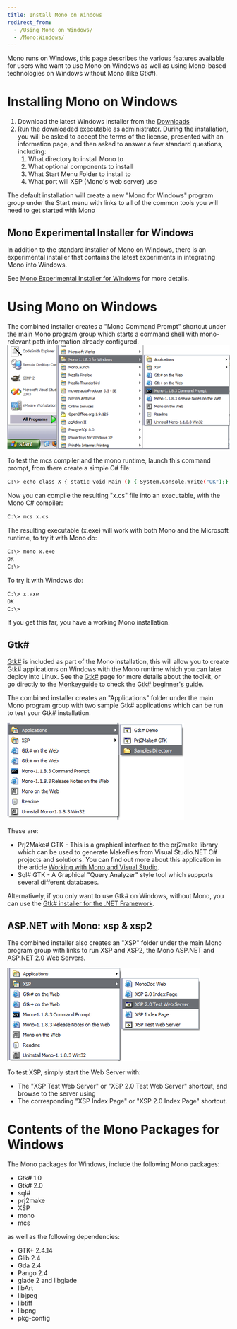 ```yaml
---
title: Install Mono on Windows
redirect_from:
  - /Using_Mono_on_Windows/
  - /Mono:Windows/
---
```


Mono runs on Windows, this page describes the various features available for users who want to use Mono on Windows as well as using Mono-based technologies on Windows without Mono (like Gtk#).

Installing Mono on Windows
==========================

1.  Download the latest Windows installer from the [Downloads](/download/)
2.  Run the downloaded executable as administrator. During the installation, you will be asked to accept the terms of the license, presented with an information page, and then asked to answer a few standard questions, including:
    1.  What directory to install Mono to
    2.  What optional components to install
    3.  What Start Menu Folder to install to
    4.  What port will XSP (Mono's web server) use

The default installation will create a new "Mono for Windows" program group under the Start menu with links to all of the common tools you will need to get started with Mono

Mono Experimental Installer for Windows
---------------------------------------

In addition to the standard installer of Mono on Windows, there is an experimental installer that contains the latest experiments in integrating Mono into Windows.

See [Mono Experimental Installer for Windows](/Mono_Experimental_Installer_For_Windows) for more details.

Using Mono on Windows
=====================

The combined installer creates a "Mono Command Prompt" shortcut under the main Mono program group which starts a command shell with mono-relevant path information already configured. [![WinMonoCmdStart.png](/archived/images/9/92/WinMonoCmdStart.png)](/archived/images/9/92/WinMonoCmdStart.png)

To test the mcs compiler and the mono runtime, launch this command prompt, from there create a simple C# file:

``` bash
C:\> echo class X { static void Main () { System.Console.Write("OK");} } > x.cs
```

Now you can compile the resulting "x.cs" file into an executable, with the Mono C# compiler:

``` bash
C:\> mcs x.cs
```

The resulting executable (x.exe) will work with both Mono and the Microsoft runtime, to try it with Mono do:

``` bash
C:\> mono x.exe
OK
C:\>
```

To try it with Windows do:

``` bash
C:\> x.exe
OK
C:\>
```

If you get this far, you have a working Mono installation.

Gtk#
-----

[Gtk#](/docs/gui/gtksharp/) is included as part of the Mono installation, this will allow you to create Gtk# applications on Windows with the Mono runtime which you can later deploy into Linux. See the [Gtk#](/docs/gui/gtksharp/) page for more details about the toolkit, or go directly to the [Monkeyguide](/archived/monkeyguide) to check the [Gtk# beginner's guide](/docs/gui/gtksharp/beginners-guide/).

The combined installer creates an "Applications" folder under the main Mono program group with two sample Gtk# applications which can be run to test your Gtk# installation.

[![WinMonoGtkStart.png](/archived/images/8/81/WinMonoGtkStart.png)](/archived/images/8/81/WinMonoGtkStart.png)

These are:

-   Prj2Make# GTK - This is a graphical interface to the prj2make library which can be used to generate Makefiles from Visual Studio.NET C# projects and solutions. You can find out more about this application in the article [Working with Mono and Visual Studio](/archived/working_with_mono_and_visual_studio).
-   Sql# GTK - A Graphical "Query Analyzer" style tool which supports several different databases.

Alternatively, if you only want to use Gtk# on Windows, without Mono, you can use the [Gtk# installer for the .NET Framework](/docs/gui/gtksharp/installer-for-net-framework/).

ASP.NET with Mono: xsp & xsp2
-----------------------------

The combined installer also creates an "XSP" folder under the main Mono program group with links to run XSP and XSP2, the Mono ASP.NET and ASP.NET 2.0 Web Servers.

[![WinMonoXspStart.png](/archived/images/5/54/WinMonoXspStart.png)](/archived/images/5/54/WinMonoXspStart.png)

To test XSP, simply start the Web Server with:

-   The "XSP Test Web Server" or "XSP 2.0 Test Web Server" shortcut, and browse to the server using
-   The corresponding "XSP Index Page" or "XSP 2.0 Index Page" shortcut.

Contents of the Mono Packages for Windows
=========================================

The Mono packages for Windows, include the following Mono packages:

-   Gtk# 1.0
-   Gtk# 2.0
-   sql#
-   prj2make
-   XSP
-   mono
-   mcs

as well as the following dependencies:

-   GTK+ 2.4.14
-   Glib 2.4
-   Gda 2.4
-   Pango 2.4
-   glade 2 and libglade
-   libArt
-   libjpeg
-   libtiff
-   libpng
-   pkg-config

